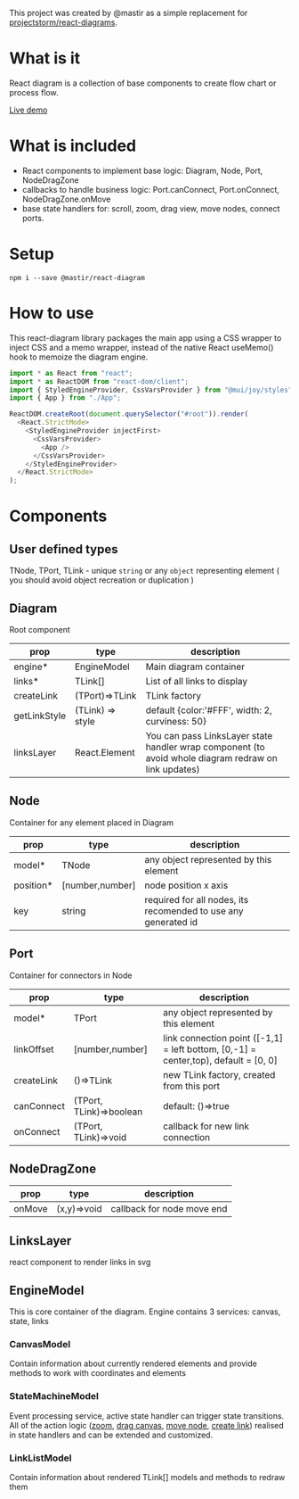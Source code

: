 This project was created by @mastir as a simple replacement for [projectstorm/react-diagrams](https://github.com/projectstorm/react-diagrams).

# What is it

React diagram is a collection of base components to create flow chart or process flow.

[Live demo](https://codesandbox.io/p/sandbox/react-diagram-sv4743)

# What is included

- React components to implement base logic: Diagram, Node, Port, NodeDragZone
- callbacks to handle business logic: Port.canConnect, Port.onConnect, NodeDragZone.onMove
- base state handlers for: scroll, zoom, drag view, move nodes, connect ports.

# Setup

`npm i --save @mastir/react-diagram`

# How to use

This react-diagram library packages the main app using a CSS wrapper to inject CSS and a memo wrapper, instead of the native React useMemo() hook to memoize the diagram engine.

```index.js
import * as React from "react";
import * as ReactDOM from "react-dom/client";
import { StyledEngineProvider, CssVarsProvider } from "@mui/joy/styles";
import { App } from "./App";

ReactDOM.createRoot(document.querySelector("#root")).render(
  <React.StrictMode>
    <StyledEngineProvider injectFirst>
      <CssVarsProvider>
        <App />
      </CssVarsProvider>
    </StyledEngineProvider>
  </React.StrictMode>
);
```

# Components

## User defined types

TNode, TPort, TLink - unique `string` or any `object` representing element ( you should avoid object recreation or duplication )

## Diagram

Root component

| prop         | type             | description                                                                                          |
| ------------ | ---------------- | ---------------------------------------------------------------------------------------------------- |
| engine\*     | EngineModel      | Main diagram container                                                                               |
| links\*      | TLink[]          | List of all links to display                                                                         |
| createLink   | (TPort)=>TLink   | TLink factory                                                                                        |
| getLinkStyle | (TLink) => style | default {color:'#FFF', width: 2, curviness: 50}                                                      |
| linksLayer   | React.Element    | You can pass LinksLayer state handler wrap component (to avoid whole diagram redraw on link updates) |

## Node

Container for any element placed in Diagram

| prop       | type            | description                                                    |
| ---------- | --------------- | -------------------------------------------------------------- |
| model\*    | TNode           | any object represented by this element                         |
| position\* | [number,number] | node position x axis                                           |
| key        | string          | required for all nodes, its recomended to use any generated id |

## Port

Container for connectors in Node

| prop       | type                    | description                                                                         |
| ---------- | ----------------------- | ----------------------------------------------------------------------------------- |
| model\*    | TPort                   | any object represented by this element                                              |
| linkOffset | [number,number]         | link connection point ([-1,1] = left bottom, [0,-1] = center,top), default = [0, 0] |
| createLink | ()=>TLink               | new TLink factory, created from this port                                           |
| canConnect | (TPort, TLink)=>boolean | default: ()=>true                                                                   |
| onConnect  | (TPort, TLink)=>void    | callback for new link connection                                                    |

## NodeDragZone

| prop   | type        | description                |
| ------ | ----------- | -------------------------- |
| onMove | (x,y)=>void | callback for node move end |

## LinksLayer

react component to render links in svg

## EngineModel

This is core container of the diagram. Engine contains 3 services: canvas, state, links

### CanvasModel

Contain information about currently rendered elements and provide methods to work with coordinates and elements

### StateMachineModel

Event processing service, active state handler can trigger state transitions.
All of the action logic ([zoom](src/State/ZoomHandler.js), [drag canvas](src/State/DragCanvasState.js), [move node](src/State/DragNodeState.js), [create link](src/State/CreateLinkState.js)) realised in state handlers and can be extended and customized.

### LinkListModel

Contain information about rendered TLink[] models and methods to redraw them
